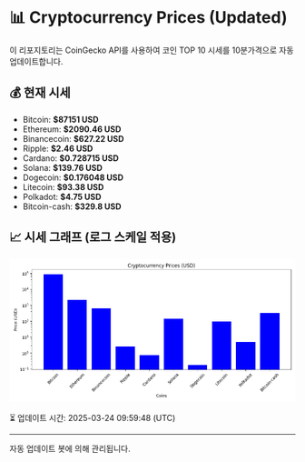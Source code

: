 
# 📊 Cryptocurrency Prices (Updated)

이 리포지토리는 CoinGecko API를 사용하여 코인 TOP 10 시세를 10분가격으로 자동 업데이트합니다.

## 💰 현재 시세
- Bitcoin: **$87151 USD**
- Ethereum: **$2090.46 USD**
- Binancecoin: **$627.22 USD**
- Ripple: **$2.46 USD**
- Cardano: **$0.728715 USD**
- Solana: **$139.76 USD**
- Dogecoin: **$0.176048 USD**
- Litecoin: **$93.38 USD**
- Polkadot: **$4.75 USD**
- Bitcoin-cash: **$329.8 USD**

## 📈 시세 그래프 (로그 스케일 적용)
![Crypto Prices](crypto_prices.png)

⏳ 업데이트 시간: 2025-03-24 09:59:48 (UTC)

---
자동 업데이트 봇에 의해 관리됩니다.
